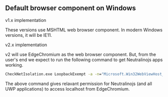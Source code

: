 ## Default browser component on Windows

v1.x implementation

These versions use MSHTML web browser component. In modern Windows versions, it will be IE11. 

v2.x implementation

v2 will use EdgeChromium as the web browser component. But, from the user's end we expect to run the following command to get Neutralinojs apps working.

```cmd
CheckNetIsolation.exe LoopbackExempt -a -n="Microsoft.Win32WebViewHost_cw5n1h2txyewy"
```

The above command gives relavant permission for Neutralinojs (and all UWP applications) to access localhost from EdgeChromium.
